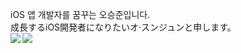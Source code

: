 iOS 앱 개발자를 꿈꾸는 오승준입니다.\
成長するiOS開発者になりたいオ·スンジュンと申します。\
<img src="https://img.shields.io/badge/Swift-F05138?style=flat-suqare&logo=Swift&logoColor=white"/>
<img align='left' src="http://mazassumnida.wtf/api/v2/generate_badge?boj=sj990927">

